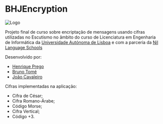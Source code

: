 # BHJEncryption

![Logo](https://i.imgur.com/Tgu1KJt.png)

Projeto final de curso sobre encriptação de mensagens usando cifras utilizadas no Escutismo no âmbito do curso de Licenciatura em Engenharia de Informática da [Universidade Autónoma de Lisboa](https://autonoma.pt/) e com a parceria da [Nil Language Schools](https://www.nil.pt/web/)

Desenvolvido por:

- [Henrique Prego](https://github.com/mrhenry549)
- [Bruno Tomé](https://github.com/BrunoT83)
- [João Cavaleiro](https://github.com/jmscavaleiro)

Cifras implementadas na aplicação:

- Cifra de César;
- Cifra Romano-Árabe;
- Código Morse;
- Cifra Vertical;
- Código +3.
